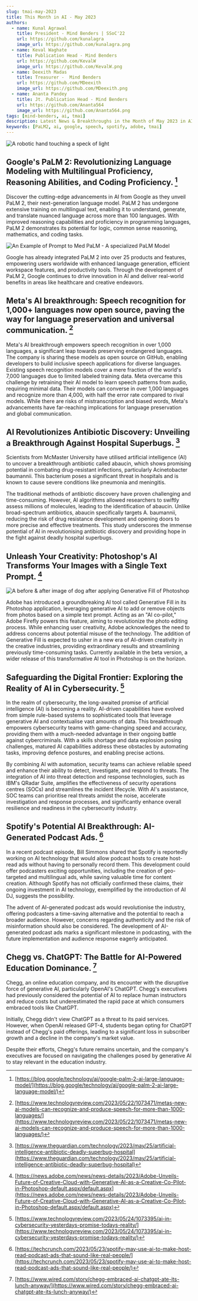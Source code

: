 ```yaml
---
slug: tmai-may-2023
title: This Month in AI - May 2023
authors:
  - name: Kunal Agrawal
    title: President - Mind Benders | SSoC'22
    url: https://github.com/kunalagra
    image_url: https://github.com/kunalagra.png
  - name: Keval Waghate
    title: Publication Head - Mind Benders
    url: https://github.com/KevalW
    image_url: https://github.com/KevalW.png
  - name: Deexith Madas
    title: Treasurer -  Mind Benders
    url: https://github.com/MDeexith
    image_url: https://github.com/MDeexith.png
  - name: Ananta Pandey
    title: Jt. Publication Head - Mind Benders
    url: https://github.com/Ananta564
    image_url: https://github.com/Ananta564.png
tags: [mind-benders, ai, tmai]
description: Latest News & Breakthroughs in the Month of May 2023 in AI/ML/DS.
keywords: [PaLM2, ai, google, speech, spotify, adobe, tmai]
---
```


![A robotic hand touching a speck of light](tmai-may23-poster.png)


## Google's PaLM 2: Revolutionizing Language Modeling with Multilingual Proficiency, Reasoning Abilities, and Coding Proficiency. [^1]

Discover the cutting-edge advancements in AI from Google as they unveil PaLM 2, their next-generation language model. PaLM 2 has undergone extensive training on multilingual text, enabling it to understand, generate, and translate nuanced language across more than 100 languages. With improved reasoning capabilities and proficiency in programming languages, PaLM 2 demonstrates its potential for logic, common sense reasoning, mathematics, and coding tasks.

![An Example of Prompt to Med PaLM - A specialized PaLM Model](med-palm-dc4977b.png)

Google has already integrated PaLM 2 into over 25 products and features, empowering users worldwide with enhanced language generation, efficient workspace features, and productivity tools. Through the development of PaLM 2, Google continues to drive innovation in AI and deliver real-world benefits in areas like healthcare and creative endeavors.

## Meta's AI breakthrough: Speech recognition for 1,000+ languages now open source, paving the way for language preservation and universal communication. [^2]

Meta's AI breakthrough empowers speech recognition in over 1,000 languages, a significant leap towards preserving endangered languages. The company is sharing these models as open source on GitHub, enabling developers to build inclusive speech applications for diverse languages. Existing speech recognition models cover a mere fraction of the world's 7,000 languages due to limited labeled training data. Meta overcame this challenge by retraining their AI model to learn speech patterns from audio, requiring minimal data. Their models can converse in over 1,000 languages and recognize more than 4,000, with half the error rate compared to rival models. While there are risks of mistranscription and biased words, Meta's advancements have far-reaching implications for language preservation and global communication.

## AI Revolutionizes Antibiotic Discovery: Unveiling a Breakthrough Against Hospital Superbugs. [^3]

Scientists from McMaster University have utilised artificial intelligence (AI) to uncover a breakthrough antibiotic called abaucin, which shows promising potential in combating drug-resistant infections, particularly Acinetobacter baumannii. This bacterium poses a significant threat in hospitals and is known to cause severe conditions like pneumonia and meningitis. 

The traditional methods of antibiotic discovery have proven challenging and time-consuming. However, AI algorithms allowed researchers to swiftly assess millions of molecules, leading to the identification of abaucin. Unlike broad-spectrum antibiotics, abaucin specifically targets A. baumannii, reducing the risk of drug resistance development and opening doors to more precise and effective treatments. This study underscores the immense potential of AI in revolutionising antibiotic discovery and providing hope in the fight against deadly hospital superbugs.


## Unleash Your Creativity: Photoshop's AI Transforms Your Images with a Single Text Prompt. [^4]

![A before & after image of dog after applying Generative Fill of Photoshop](photoshop.png)

Adobe has introduced a groundbreaking AI tool called Generative Fill in its Photoshop application, leveraging generative AI to add or remove objects from photos based on a simple text prompt. Acting as an "AI co-pilot," Adobe Firefly powers this feature, aiming to revolutionize the photo editing process. While enhancing user creativity, Adobe acknowledges the need to address concerns about potential misuse of the technology. The addition of Generative Fill is expected to usher in a new era of AI-driven creativity in the creative industries, providing extraordinary results and streamlining previously time-consuming tasks. Currently available in the beta version, a wider release of this transformative AI tool in Photoshop is on the horizon.



## Safeguarding the Digital Frontier: Exploring the Reality of AI in Cybersecurity. [^5]

In the realm of cybersecurity, the long-awaited promise of artificial intelligence (AI) is becoming a reality. AI-driven capabilities have evolved from simple rule-based systems to sophisticated tools that leverage generative AI and contextualise vast amounts of data. This breakthrough empowers cybersecurity teams with game-changing speed and accuracy, providing them with a much-needed advantage in their ongoing battle against cybercriminals. With a skills shortage and data explosion posing challenges, matured AI capabilities address these obstacles by automating tasks, improving defence postures, and enabling precise actions. 

By combining AI with automation, security teams can achieve reliable speed and enhance their ability to detect, investigate, and respond to threats. The integration of AI into threat detection and response technologies, such as IBM's QRadar Suite, amplifies the effectiveness of security operations centres (SOCs) and streamlines the incident lifecycle. With AI's assistance, SOC teams can prioritise real threats amidst the noise, accelerate investigation and response processes, and significantly enhance overall resilience and readiness in the cybersecurity industry.


## Spotify's Potential AI Breakthrough: AI-Generated Podcast Ads. [^6]

In a recent podcast episode, Bill Simmons shared that Spotify is reportedly working on AI technology that would allow podcast hosts to create host-read ads without having to personally record them. This development could offer podcasters exciting opportunities, including the creation of geo-targeted and multilingual ads, while saving valuable time for content creation. Although Spotify has not officially confirmed these claims, their ongoing investment in AI technology, exemplified by the introduction of AI DJ, suggests the possibility. 

The advent of AI-generated podcast ads would revolutionise the industry, offering podcasters a time-saving alternative and the potential to reach a broader audience. However, concerns regarding authenticity and the risk of misinformation should also be considered. The development of AI-generated podcast ads marks a significant milestone in podcasting, with the future implementation and audience response eagerly anticipated.

## Chegg vs. ChatGPT: The Battle for AI-Powered Education Dominance. [^7]

Chegg, an online education company, and its encounter with the disruptive force of generative AI, particularly OpenAI's ChatGPT. Chegg's executives had previously considered the potential of AI to replace human instructors and reduce costs but underestimated the rapid pace at which consumers embraced tools like ChatGPT.

Initially, Chegg didn't view ChatGPT as a threat to its paid services. However, when OpenAI released GPT-4, students began opting for ChatGPT instead of Chegg's paid offerings, leading to a significant loss in subscriber growth and a decline in the company's market value.

Despite their efforts, Chegg's future remains uncertain, and the company's executives are focused on navigating the challenges posed by generative AI to stay relevant in the education industry.


[^1]: [https://blog.google/technology/ai/google-palm-2-ai-large-language-model/](https://blog.google/technology/ai/google-palm-2-ai-large-language-model/)

[^2]: [https://www.technologyreview.com/2023/05/22/1073471/metas-new-ai-models-can-recognize-and-produce-speech-for-more-than-1000-languages/](https://www.technologyreview.com/2023/05/22/1073471/metas-new-ai-models-can-recognize-and-produce-speech-for-more-than-1000-languages/)

[^3]: [https://www.theguardian.com/technology/2023/may/25/artificial-intelligence-antibiotic-deadly-superbug-hospital](https://www.theguardian.com/technology/2023/may/25/artificial-intelligence-antibiotic-deadly-superbug-hospital)

[^4]: [https://news.adobe.com/news/news-details/2023/Adobe-Unveils-Future-of-Creative-Cloud-with-Generative-AI-as-a-Creative-Co-Pilot-in-Photoshop-default.aspx/default.aspx](https://news.adobe.com/news/news-details/2023/Adobe-Unveils-Future-of-Creative-Cloud-with-Generative-AI-as-a-Creative-Co-Pilot-in-Photoshop-default.aspx/default.aspx)

[^5]: [https://www.technologyreview.com/2023/05/24/1073395/ai-in-cybersecurity-yesterdays-promise-todays-reality/](https://www.technologyreview.com/2023/05/24/1073395/ai-in-cybersecurity-yesterdays-promise-todays-reality/)

[^6]: [https://techcrunch.com/2023/05/23/spotify-may-use-ai-to-make-host-read-podcast-ads-that-sound-like-real-people/](https://techcrunch.com/2023/05/23/spotify-may-use-ai-to-make-host-read-podcast-ads-that-sound-like-real-people/)

[^7]: [https://www.wired.com/story/chegg-embraced-ai-chatgpt-ate-its-lunch-anyway/](https://www.wired.com/story/chegg-embraced-ai-chatgpt-ate-its-lunch-anyway/)